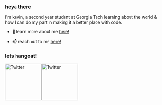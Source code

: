 ### heya there

i'm kevin, a second year student at Georgia Tech learning about the world & how I can do my part in making it a better place with code. 

- 💬 learn more about me [here!](https://kevincho.herokuapp.com/)

- 📫 reach out to me <a href="mailto:kevincho@gatech.edu">here!</a>

### lets hangout!
<a href="https://twitter.com/certifiedaf" target="_blank"><img src="https://cdn2.iconfinder.com/data/icons/social-media-2199/64/social_media_isometric_6-twitter-512.png" height="120px" width="120px" alt="Twitter"></a><a href="https://www.linkedin.com/in/kevinhcho/" target="_blank"><img src="https://cdn2.iconfinder.com/data/icons/social-media-2199/64/social_media_isometric_14-linkedin-512.png" height="120px" width="120px" alt="Twitter"></a>


<!--
**ohcnivek/ohcnivek** is a ✨ _special_ ✨ repository because its `README.md` (this file) appears on your GitHub profile.
